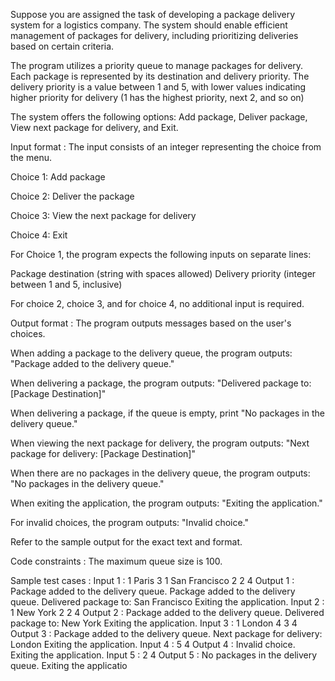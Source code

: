 Suppose you are assigned the task of developing a package delivery system for a logistics company. The system should enable efficient management of packages for delivery, including prioritizing deliveries based on certain criteria.



The program utilizes a priority queue to manage packages for delivery. Each package is represented by its destination and delivery priority. The delivery priority is a value between 1 and 5, with lower values indicating higher priority for delivery (1 has the highest priority, next 2, and so on)



The system offers the following options: Add package, Deliver package, View next package for delivery, and Exit.

Input format :
The input consists of an integer representing the choice from the menu.

Choice 1: Add package

Choice 2: Deliver the package

Choice 3: View the next package for delivery

Choice 4: Exit



For Choice 1, the program expects the following inputs on separate lines:

Package destination (string with spaces allowed)
Delivery priority (integer between 1 and 5, inclusive)


For choice 2, choice 3, and for choice 4, no additional input is required.

Output format :
The program outputs messages based on the user's choices.

When adding a package to the delivery queue, the program outputs: "Package added to the delivery queue."

When delivering a package, the program outputs: "Delivered package to: [Package Destination]"

When delivering a package, if the queue is empty, print "No packages in the delivery queue."

When viewing the next package for delivery, the program outputs: "Next package for delivery: [Package Destination]"

When there are no packages in the delivery queue, the program outputs: "No packages in the delivery queue."

When exiting the application, the program outputs: "Exiting the application."

For invalid choices, the program outputs: "Invalid choice."



Refer to the sample output for the exact text and format.

Code constraints :
The maximum queue size is 100.

Sample test cases :
Input 1 :
1
Paris
3
1
San Francisco
2
2
4
Output 1 :
Package added to the delivery queue.
Package added to the delivery queue.
Delivered package to: San Francisco
Exiting the application.
Input 2 :
1
New York
2
2
4
Output 2 :
Package added to the delivery queue.
Delivered package to: New York
Exiting the application.
Input 3 :
1
London
4
3
4
Output 3 :
Package added to the delivery queue.
Next package for delivery: London
Exiting the application.
Input 4 :
5
4
Output 4 :
Invalid choice.
Exiting the application.
Input 5 :
2
4
Output 5 :
No packages in the delivery queue.
Exiting the applicatio
